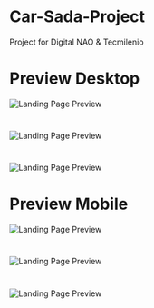 # Car-Sada-Project
Project for Digital NAO & Tecmilenio
# Preview Desktop
![Landing Page Preview](https://github.com/PabelH/Caroline-Sada-Project/blob/main/images/Capture00.png)
#
![Landing Page Preview](https://github.com/PabelH/Caroline-Sada-Project/blob/main/images/Capture01.png)
#
![Landing Page Preview](https://github.com/PabelH/Caroline-Sada-Project/blob/main/images/Capture02.png)
#
# Preview Mobile
![Landing Page Preview](https://github.com/PabelH/Caroline-Sada-Project/blob/main/images/Capture03.png)
#
![Landing Page Preview](https://github.com/PabelH/Caroline-Sada-Project/blob/main/images/Capture04.png)
#
![Landing Page Preview](https://github.com/PabelH/Caroline-Sada-Project/blob/main/images/Capture05.png)
